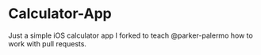 # Calculator-App

Just a simple iOS calculator app I forked to teach @parker-palermo how to work with pull requests.
